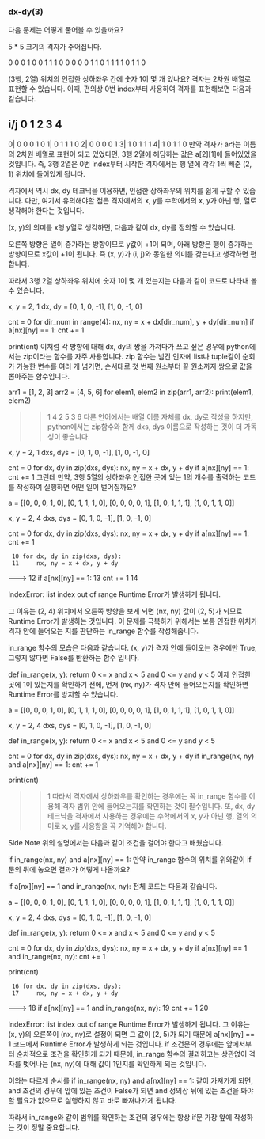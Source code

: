 ### dx-dy(3)

다음 문제는 어떻게 풀어볼 수 있을까요?

5 * 5 크기의 격자가 주어집니다.

0 0 0 1 0
0 1 1 1 0
0 0 0 0 1
1 0 1 1 1
1 0 1 1 0

(3행, 2열) 위치의 인접한 상하좌우 칸에 숫자 1이 몇 개 있나요?
격자는 2차원 배열로 표현할 수 있습니다. 이때, 편의상 0번 index부터 사용하여 격자를 표현해보면 다음과 같습니다.

i/j   0 1 2 3 4
  ---------------
0|    0 0 0 1 0
1|    0 1 1 1 0
2|    0 0 0 0 1
3|    1 0 1 1 1
4|    1 0 1 1 0
만약 격자가 a라는 이름의 2차원 배열로 표현이 되고 있었다면, 3행 2열에 해당하는 값은 a[2][1]에 들어있었을 것입니다. 즉, 3행 2열은 0번 index부터 시작한 격자에서는 행 열에 각각 1씩 빼준 (2, 1) 위치에 들어있게 됩니다.

격자에서 역시 dx, dy 테크닉을 이용하면, 인접한 상하좌우의 위치를 쉽게 구할 수 있습니다.
다만, 여기서 유의해야할 점은 격자에서의 x, y를 수학에서의 x, y가 아닌 행, 열로 생각해야 한다는 것입니다.

(x, y)의 의미를 x행 y열로 생각하면, 다음과 같이 dx, dy를 정의할 수 있습니다.



오른쪽 방향은 열이 증가하는 방향이므로 y값이 +1이 되며, 아래 방향은 행이 증가하는 방향이므로 x값이 +1이 됩니다. 즉 (x, y)가 (i, j)와 동일한 의미를 갖는다고 생각하면 편합니다.

따라서 3행 2열 상하좌우 위치에 숫자 1이 몇 개 있는지는 다음과 같이 코드로 나타내 볼 수 있습니다.

x, y = 2, 1
dx, dy = [0, 1, 0, -1], [1, 0, -1, 0]

cnt = 0
for dir_num in range(4):
    nx, ny = x + dx[dir_num], y + dy[dir_num]
    if a[nx][ny] == 1:
        cnt += 1

print(cnt)
이처럼 각 방향에 대해 dx, dy의 쌍을 가져다가 쓰고 싶은 경우에 python에서는 zip이라는 함수를 자주 사용합니다. zip 함수는 넘긴 인자에 list나 tuple같이 순회가 가능한 변수를 여러 개 넘기면, 순서대로 첫 번째 원소부터 끝 원소까지 쌍으로 값을 뽑아주는 함수입니다.

arr1 = [1, 2, 3]
arr2 = [4, 5, 6]
for elem1, elem2 in zip(arr1, arr2):
    print(elem1, elem2)

>> 1 4
   2 5
   3 6
다른 언어에서는 배열 이름 자체를 dx, dy로 작성을 하지만, python에서는 zip함수와 함께 dxs, dys 이름으로 작성하는 것이 더 가독성이 좋습니다.

x, y = 2, 1
dxs, dys = [0, 1, 0, -1], [1, 0, -1, 0]

cnt = 0
for dx, dy in zip(dxs, dys):
    nx, ny = x + dx, y + dy
    if a[nx][ny] == 1:
        cnt += 1
그런데 만약, 3행 5열의 상하좌우 인접한 곳에 있는 1의 개수를 출력하는 코드를 작성하여 실행하면 어떤 일이 벌어질까요?

a = [[0, 0, 0, 1, 0],
     [0, 1, 1, 1, 0],
     [0, 0, 0, 0, 1],
     [1, 0, 1, 1, 1],
     [1, 0, 1, 1, 0]]

x, y = 2, 4
dxs, dys = [0, 1, 0, -1], [1, 0, -1, 0]

cnt = 0
for dx, dy in zip(dxs, dys):
    nx, ny = x + dx, y + dy
    if a[nx][ny] == 1:
        cnt += 1

>>
     10 for dx, dy in zip(dxs, dys):
     11     nx, ny = x + dx, y + dy
---> 12     if a[nx][ny] == 1:
     13         cnt += 1
     14 

IndexError: list index out of range
Runtime Error가 발생하게 됩니다.

그 이유는 (2, 4) 위치에서 오른쪽 방향을 보게 되면 (nx, ny) 값이 (2, 5)가 되므로 Runtime Error가 발생하는 것입니다.
이 문제를 극복하기 위해서는 보통 인접한 위치가 격자 안에 들어오는 지를 판단하는 in_range 함수를 작성해줍니다.

in_range 함수의 모습은 다음과 같습니다. (x, y)가 격자 안에 들어오는 경우에만 True, 그렇지 않다면 False를 반환하는 함수 입니다.

def in_range(x, y):
    return 0 <= x and x < 5 and 0 <= y and y < 5
이제 인접한 곳에 1이 있는지를 확인하기 전에, 먼저 (nx, ny)가 격자 안에 들어오는지를 확인하면 Runtime Error를 방지할 수 있습니다.

a = [[0, 0, 0, 1, 0],
     [0, 1, 1, 1, 0],
     [0, 0, 0, 0, 1],
     [1, 0, 1, 1, 1],
     [1, 0, 1, 1, 0]]

x, y = 2, 4
dxs, dys = [0, 1, 0, -1], [1, 0, -1, 0]


def in_range(x, y):
    return 0 <= x and x < 5 and 0 <= y and y < 5


cnt = 0
for dx, dy in zip(dxs, dys):
    nx, ny = x + dx, y + dy
    if in_range(nx, ny) and a[nx][ny] == 1:
        cnt += 1

print(cnt)

>> 1
따라서 격자에서 상하좌우를 확인하는 경우에는 꼭 in_range 함수를 이용해 격자 범위 안에 들어오는지를 확인하는 것이 필수입니다. 또, dx, dy 테크닉을 격자에서 사용하는 경우에는 수학에서의 x, y가 아닌 행, 열의 의미로 x, y를 사용함을 꼭 기억해야 합니다.

Side Note
위의 설명에서는 다음과 같이 조건을 걸어야 한다고 배웠습니다.

if in_range(nx, ny) and a[nx][ny] == 1:
만약 in_range 함수의 위치를 위와같이 if문의 뒤에 놓으면 결과가 어떻게 나올까요?

if a[nx][ny] == 1 and in_range(nx, ny):
전체 코드는 다음과 같습니다.

a = [[0, 0, 0, 1, 0],
     [0, 1, 1, 1, 0],
     [0, 0, 0, 0, 1],
     [1, 0, 1, 1, 1],
     [1, 0, 1, 1, 0]]

x, y = 2, 4
dxs, dys = [0, 1, 0, -1], [1, 0, -1, 0]


def in_range(x, y):
    return 0 <= x and x < 5 and 0 <= y and y < 5


cnt = 0
for dx, dy in zip(dxs, dys):
    nx, ny = x + dx, y + dy
    if a[nx][ny] == 1 and in_range(nx, ny):
        cnt += 1

print(cnt)

>>
     16 for dx, dy in zip(dxs, dys):
     17     nx, ny = x + dx, y + dy
---> 18     if a[nx][ny] == 1 and in_range(nx, ny):
     19         cnt += 1
     20 

IndexError: list index out of range
Runtime Error가 발생하게 됩니다. 그 이유는 (x, y)의 오른쪽이 (nx, ny)로 설정이 되면 그 값이 (2, 5)가 되기 때문에 a[nx][ny] == 1 코드에서 Runtime Error가 발생하게 되는 것입니다.
if 조건문의 경우에는 앞에서부터 순차적으로 조건을 확인하게 되기 때문에, in_range 함수의 결과하고는 상관없이 격자를 벗어나는 (nx, ny)에 대해 값이 1인지를 확인하게 되는 것입니다.

이와는 다르게 순서를 if in_range(nx, ny) and a[nx][ny] == 1: 같이 가져가게 되면, and 조건의 경우에 앞에 있는 조건이 False가 되면 and 정의상 뒤에 있는 조건을 봐야 할 필요가 없으므로 실행하지 않고 바로 빠져나가게 됩니다.

따라서 in_range와 같이 범위를 확인하는 조건의 경우에는 항상 if문 가장 앞에 작성하는 것이 정말 중요합니다.
